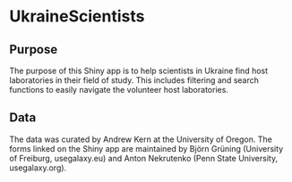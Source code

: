 # UkraineScientists

## Purpose
The purpose of this Shiny app is to help scientists in Ukraine find host laboratories in their field of study. This includes filtering and search functions to easily navigate the volunteer host laboratories.

## Data
The data was curated by Andrew Kern at the University of Oregon. The forms linked on the Shiny app are maintained by Björn Grüning (University of Freiburg, usegalaxy.eu) and Anton Nekrutenko (Penn State University, usegalaxy.org).

